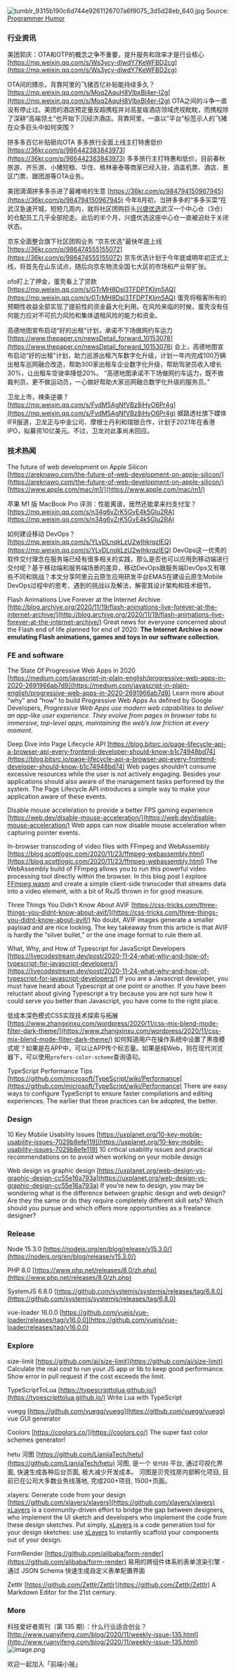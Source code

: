 ![tumblr_9315b190c6d744e9261126707a6f9075_3d5d28eb_640.jpg](https://cdn.nlark.com/yuque/0/2020/jpeg/85771/1606524820832-98eb01c9-dc52-4a97-a2ae-d8ad88ec9ebb.jpeg#align=left&display=inline&height=374&margin=%5Bobject%20Object%5D&name=tumblr_9315b190c6d744e9261126707a6f9075_3d5d28eb_640.jpg&originHeight=637&originWidth=640&size=74289&status=done&style=none&width=376)
Source: [Programmer Humor](https://programmerhumour.tumblr.com/post/634527951861547008/we-do-not-know-where-we-want-to-go-but-maybe-we)
### 行业资讯
美团郭庆：OTA和OTP的概念之争不重要，提升服务和效率才是行业核心
[https://mp.weixin.qq.com/s/Ws3ycy-dlwdY7KeWFBD2cg](https://mp.weixin.qq.com/s/Ws3ycy-dlwdY7KeWFBD2cg)

OTA间的搏杀，背靠阿里的飞猪百亿补贴能持续多久？
[https://mp.weixin.qq.com/s/Moq2AquH8VIbxBl4er-I2g](https://mp.weixin.qq.com/s/Moq2AquH8VIbxBl4er-I2g)
OTA之间的斗争一直没有停止过。美团的酒店预定量反超携程并对高星级酒店领域虎视眈眈，而携程除了深耕“高端领土”也开始下沉经济酒店。背靠阿里，一直以“平台”标签示人的飞猪在众多巨头中如何突围？

拼多多百亿补贴砸向OTA 多多旅行全面上线主打特惠低价
[https://36kr.com/p/986442383843973](https://36kr.com/p/986442383843973)
多多旅行主打特惠和低价，目前春秋旅游、齐乐游、小猪短租、华住、格林豪泰等商家已经入驻，涵盖机票、酒店、景区门票、跟团游等OTA业务。

美团滴滴拼多多杀进了最难啃的生意
[https://36kr.com/p/984794150967945](https://36kr.com/p/984794150967945)
今年8月初，当拼多多的“多多买菜”在武汉急速开城，短短几周内，就将社区团购巨头[兴盛优选](https://36kr.com/projectDetails/378055)武汉一个中心仓（3仓）的仓配员工几乎全部挖走。此后的半个月，兴盛优选这座中心仓一直被迫处于关闭状态。

京东全面整合旗下社区团购业务 “京东优选”最快年底上线
[https://36kr.com/p/986474555155072](https://36kr.com/p/986474555155072)
京东优选计划于今年底或明年初正式上线，将首先在山东试点，随后向京东物流全国七大区的市场和产业带扩张。

ofo盯上了押金，蛋壳看上了贷款
[https://mp.weixin.qq.com/s/GTrMH8DsI3TFDPTKlim5AQ](https://mp.weixin.qq.com/s/GTrMH8DsI3TFDPTKlim5AQ)
蛋壳将租客所有的预期性收益全部实现了提前性的资金最大化利用。在风险来临的时候，蛋壳没有任何能力应对不可抗力风险和集体退租风险的能力和资金。

高德地图宣布启动“好的出租”计划，承诺不下场做网约车运力
[https://www.thepaper.cn/newsDetail_forward_10153078](https://www.thepaper.cn/newsDetail_forward_10153078)
会上，高德地图宣布启动“好的出租”计划，助力巡游出租汽车数字化升级，计划一年内完成100万辆出租车巡网融合改造，帮助300家出租车企业数字化升级，帮助驾驶员收入增长30%，让出租车空驶率降低20%。
“高德地图承诺不下场做网约车运力，既不做裁判员，更不做运动员，一心做好帮助大家巡网融合数字化升级的服务员。”

卫龙上市，辣条逆袭？
[https://mp.weixin.qq.com/s/FvdM5AgNfVBz8iHyO6Pr4g](https://mp.weixin.qq.com/s/FvdM5AgNfVBz8iHyO6Pr4g)
据路透社旗下媒体IFR报道，卫龙正与中金公司、摩根士丹利和瑞银合作，计划于2021年在香港IPO，拟募资10亿美元。不过，卫龙对此事尚未回应。 

### 技术热闻
The future of web development on Apple Silicon
[https://areknawo.com/the-future-of-web-development-on-apple-silicon/](https://areknawo.com/the-future-of-web-development-on-apple-silicon/)
[https://www.apple.com/mac/m1/](https://www.apple.com/mac/m1/)

苹果 M1 版 MacBook Pro 评测：性能离谱，居然还能拿来扫支付宝？
[https://mp.weixin.qq.com/s/n34g6vZrK5GyE4k5GIu2RA](https://mp.weixin.qq.com/s/n34g6vZrK5GyE4k5GIu2RA)

如何建设移动 DevOps？
[https://mp.weixin.qq.com/s/YLvDLnqkLzU2wIhkrqzIEQ](https://mp.weixin.qq.com/s/YLvDLnqkLzU2wIhkrqzIEQ)
DevOps这一优秀的软件交付理念在服务端已经有很多相关的实践，那么是否也可以应用到移动端进行交付呢？基于移动端和服务端场景的差异，移动DevOps跟服务端DevOps又有哪些不同和挑战？本文分享阿里云云原生应用研发平台EMAS在建设云原生Mobile DevOps过程中的思考、遇到的挑战以及解法，解密其设计架构和技术细节。

Flash Animations Live Forever at the Internet Archive
[http://blog.archive.org/2020/11/19/flash-animations-live-forever-at-the-internet-archive/](http://blog.archive.org/2020/11/19/flash-animations-live-forever-at-the-internet-archive/)
Great news for everyone concerned about the Flash end of life planned for end of 2020: **The Internet Archive is now emulating Flash animations, games and toys in our software collection.**

### FE and software
The State Of Progressive Web Apps in 2020
[https://medium.com/javascript-in-plain-english/progressive-web-apps-in-2020-2691966ab7d9](https://medium.com/javascript-in-plain-english/progressive-web-apps-in-2020-2691966ab7d9)
Learn more about “why” and “how” to build Progressive Web Apps
As defined by Google Developers, _Progressive Web Apps use modern web capabilities to deliver an app-like user experience. They evolve from pages in browser tabs to immersive, top-level apps, maintaining the web’s low friction at every moment._

Deep Dive into Page Lifecycle API
[https://blog.bitsrc.io/page-lifecycle-api-a-browser-api-every-frontend-developer-should-know-b1c74948bd74](https://blog.bitsrc.io/page-lifecycle-api-a-browser-api-every-frontend-developer-should-know-b1c74948bd74)
Web pages shouldn’t consume excessive resources while the user is not actively engaging. Besides your applications should also aware of the management tasks performed by the system. The Page Lifecycle API introduces a simple way to make your application aware of these events.

Disable mouse acceleration to provide a better FPS gaming experience
[https://web.dev/disable-mouse-acceleration/](https://web.dev/disable-mouse-acceleration/)
Web apps can now disable mouse acceleration when capturing pointer events.

In-browser transcoding of video files with FFmpeg and WebAssembly
[https://blog.scottlogic.com/2020/11/23/ffmpeg-webassembly.html](https://blog.scottlogic.com/2020/11/23/ffmpeg-webassembly.html)
The WebAssembly build of FFmpeg allows you to run this powerful video processing tool directly within the browser. In this blog post I explore [FFmpeg.wasm](https://github.com/ffmpegwasm/ffmpeg.wasm) and create a simple client-side transcoder that streams data into a video element, with a bit of RxJS thrown in for good measure.

Three Things You Didn’t Know About AVIF
[https://css-tricks.com/three-things-you-didnt-know-about-avif/](https://css-tricks.com/three-things-you-didnt-know-about-avif/)
No doubt, AVIF images generate a smaller payload and are nice looking. The key takeaway from this article is that AVIF is hardly the “silver bullet,” or the one image format to rule them all.

What, Why, and How of Typescript for JavaScript Developers
[https://livecodestream.dev/post/2020-11-24-what-why-and-how-of-typescript-for-javascript-developers/](https://livecodestream.dev/post/2020-11-24-what-why-and-how-of-typescript-for-javascript-developers/)
If you are a Javascript developer, you must have heard about Typescript at one point or another. If you have been reluctant about giving Typescript a try because you are not sure how it could serve you better than Javascript, you have come to the right place.

低成本深色模式CSS实现技术探索与拓展
[https://www.zhangxinxu.com/wordpress/2020/11/css-mix-blend-mode-filter-dark-theme/](https://www.zhangxinxu.com/wordpress/2020/11/css-mix-blend-mode-filter-dark-theme/)
如何知道用户在操作系统中设置了黑夜模式呢？如果是在APP中，可以让APP传个标志量。如果是纯Web，则在现代浏览器下，可以使用`prefers-color-scheme`查询语句。

TypeScript Performance Tips
[https://github.com/microsoft/TypeScript/wiki/Performance](https://github.com/microsoft/TypeScript/wiki/Performance)
There are easy ways to configure TypeScript to ensure faster compilations and editing experiences. The earlier that these practices can be adopted, the better.

### Design
10 Key Mobile Usability Issues
[https://uxplanet.org/10-key-mobile-usability-issues-7029b8efe119](https://uxplanet.org/10-key-mobile-usability-issues-7029b8efe119)
10 critical usability issues and practical recommendations on to avoid when working on your mobile design

Web design vs graphic design
[https://uxplanet.org/web-design-vs-graphic-design-cc55e16a793a](https://uxplanet.org/web-design-vs-graphic-design-cc55e16a793a)
If you’re new to design, you may be wondering what is the difference between graphic design and web design? Are they the same or do they require completely different skill sets? Which should you pursue and which offers more opportunities as a freelance designer?

### Release
Node 15.3.0
[https://nodejs.org/en/blog/release/v15.3.0/](https://nodejs.org/en/blog/release/v15.3.0/)

PHP 8.0
[https://www.php.net/releases/8.0/zh.php](https://www.php.net/releases/8.0/zh.php)

SystemJS 6.8.0
[https://github.com/systemjs/systemjs/releases/tag/6.8.0](https://github.com/systemjs/systemjs/releases/tag/6.8.0)

vue-loader 16.0.0
[https://github.com/vuejs/vue-loader/releases/tag/v16.0.0](https://github.com/vuejs/vue-loader/releases/tag/v16.0.0)

### Explore
size-limit
[https://github.com/ai/size-limit](https://github.com/ai/size-limit)
Calculate the real cost to run your JS app or lib to keep good performance. Show error in pull request if the cost exceeds the limit.

TypeScriptToLua
[https://typescripttolua.github.io/](https://typescripttolua.github.io/)
Write Lua with TypeScript

vuegg
[https://github.com/vuegg/vuegg](https://github.com/vuegg/vuegg)
vue GUI generator

Coolors
[https://coolors.co/](https://coolors.co/)
The super fast color schemes generator!

hetu 河图
[https://github.com/LianjiaTech/hetu](https://github.com/LianjiaTech/hetu)
河图, 是一个 `低代码` 平台, 通过可视化界面, 快速生成各种后台页面, 极大减少开发成本。
河图是贝壳找房内部孵化项目, 目前已在公司大多数业务线落地, 完成200+项目, 1500+页面。

xlayers: Generate code from your design
[https://github.com/xlayers/xlayers](https://github.com/xlayers/xlayers)
[xLayers](https://xlayers.dev/) is a community-driven effort to bridge the gap between designers, who implement the UI sketch and developers who implement the code from these design sketches. Put simply, [xLayers](https://xlayers.design/) is a code generation tool for your design sketches: use [xLayers](https://xlayers.app/) to instantly scaffold your components out of your design.

FormRender
[https://github.com/alibaba/form-render](https://github.com/alibaba/form-render)
易用的跨组件体系的表单渲染引擎 - 通过 JSON Schema 快速生成自定义表单配置界面

Zettlr
[https://github.com/Zettlr/Zettlr](https://github.com/Zettlr/Zettlr)
A Markdown Editor for the 21st century.

### More
科技爱好者周刊（第 135 期）：什么行业适合创业？
[http://www.ruanyifeng.com/blog/2020/11/weekly-issue-135.html](http://www.ruanyifeng.com/blog/2020/11/weekly-issue-135.html)
![image.png](https://cdn.nlark.com/yuque/0/2020/png/85771/1605930034828-7fc81343-651f-4a15-8465-eebe5a23cf61.png#align=left&display=inline&height=31&margin=%5Bobject%20Object%5D&name=image.png&originHeight=90&originWidth=2186&size=14325&status=done&style=none&width=746)


欢迎一起加入「前端小报」
